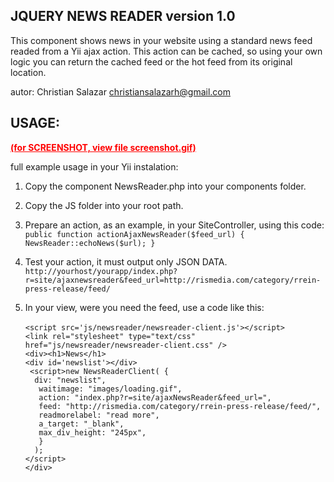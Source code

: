 JQUERY NEWS READER version 1.0 
------------------------------

This component shows news in your website using a standard news feed readed from a Yii ajax action.  This action can
be cached, so using your own logic you can return the cached feed or the hot feed from its original location.

autor: 
Christian Salazar christiansalazarh@gmail.com


USAGE:
-----

<u style='color: red;'><b>(for SCREENSHOT, view file screenshot.gif)</b></u>

full example usage in your Yii instalation:

1. Copy the component NewsReader.php into your components folder.

2. Copy the JS folder into your root path.

3. Prepare an action, as an example, in your SiteController, using this code:
`public function actionAjaxNewsReader($feed_url) {
	NewsReader::echoNews($url);
}`

4. Test your action, it must output only JSON DATA. 
`http://yourhost/yourapp/index.php?r=site/ajaxnewsreader&feed_url=http://rismedia.com/category/rrein-press-release/feed/`

5. In your view, were you need the feed, use a code like this:<br/><br/>
`<script src='js/newsreader/newsreader-client.js'></script>`<br/>
`<link rel="stylesheet" type="text/css" href="js/newsreader/newsreader-client.css" />`<br/>
`<div><h1>News</h1>`<br/>
`<div id='newslist'></div>`<br/>
`  <script>new NewsReaderClient( { `<br/>
`	div: "newslist", `<br/>
`	waitimage: "images/loading.gif",`<br/>
`	action: "index.php?r=site/ajaxNewsReader&feed_url=",`<br/>
`	feed: "http://rismedia.com/category/rrein-press-release/feed/",`<br/>
`	readmorelabel: "read more",`<br/>
`	a_target: "_blank",`<br/>
`	max_div_height: "245px",`<br/>
`	}`<br/>
`  );`<br/>
`</script>`<br/>
`</div>`<br/>
